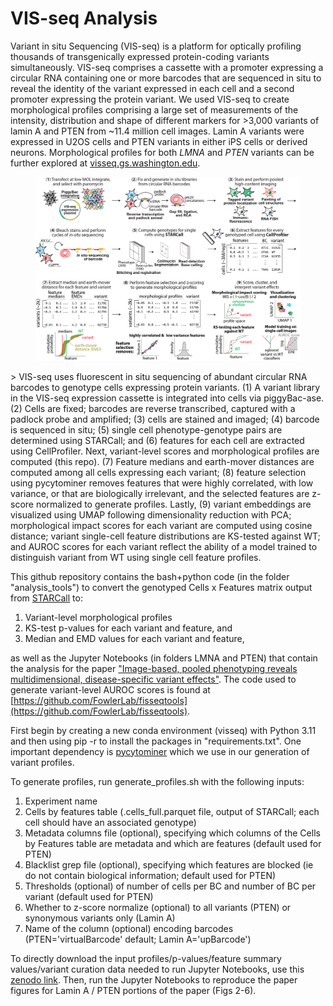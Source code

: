 # VIS-seq Analysis
Variant in situ Sequencing (VIS-seq) is a platform for optically profiling thousands of transgenically expressed protein-coding variants simultaneously. VIS-seq comprises a cassette with a promoter expressing a circular RNA containing one or more barcodes that are sequenced in situ to reveal the identity of the variant expressed in each cell and a second promoter expressing the protein variant. We used VIS-seq to create morphological profiles comprising a large set of measurements of the intensity, distribution and shape of different markers for >3,000 variants of lamin A and PTEN from ~11.4 million cell images. Lamin A variants were expressed in U2OS cells and PTEN variants in either iPS cells or derived neurons. Morphological profiles for both _LMNA_ and _PTEN_ variants can be further explored at [visseq.gs.washington.edu](https://visseq.gs.washington.edu).

<figure>
  <img width="1334" src="https://github.com/FowlerLab/visseq/blob/main/FISSEQ_Fig1_website_v2.png">
</figure>
> VIS-seq uses fluorescent in situ sequencing of abundant circular RNA barcodes to genotype cells expressing protein variants. (1) A variant library in the VIS-seq expression cassette is integrated into cells via piggyBac-ase. (2) Cells are fixed; barcodes are reverse transcribed, captured with a padlock probe and amplified; (3) cells are stained and imaged; (4) barcode is sequenced in situ; (5) single cell phenotype-genotype pairs are determined using STARCall; and (6) features for each cell are extracted using CellProfiler. Next, variant-level scores and morphological profiles are computed (this repo). (7) Feature medians and earth-mover distances are computed among all cells expressing each variant; (8) feature selection using pycytominer removes features that were highly correlated, with low variance, or that are biologically irrelevant, and the selected features are z-score normalized to generate profiles. Lastly, (9) variant embeddings are visualized using UMAP following dimensionality reduction with PCA; morphological impact scores for each variant are computed using cosine distance; variant single-cell feature distributions are KS-tested against WT; and AUROC scores for each variant reflect the ability of a model trained to distinguish variant from WT using single cell feature profiles.

This github repository contains the bash+python code (in the folder "analysis_tools") to convert the genotyped Cells x Features matrix output from [STARCall](https://github.com/FowlerLab/starcall-workflow) to:
  1) Variant-level morphological profiles
  2) KS-test p-values for each variant and feature, and
  3) Median and EMD values for each variant and feature,

as well as the Jupyter Notebooks (in folders LMNA and PTEN) that contain the analysis for the paper ["Image-based, pooled phenotyping reveals multidimensional, disease-specific variant effects"](https://www.biorxiv.org/content/10.1101/2025.07.03.663081v1). The code used to generate variant-level AUROC scores is found at [https://github.com/FowlerLab/fisseqtools](https://github.com/FowlerLab/fisseqtools).

First begin by creating a new conda environment (visseq) with Python 3.11 and then using pip -r to install the packages in "requirements.txt". One important dependency is [pycytominer](https://github.com/cytomining/pycytominer) which we use in our generation of variant profiles.

To generate profiles, run generate_profiles.sh with the following inputs:
  1) Experiment name
  2) Cells by features table (.cells_full.parquet file, output of STARCall; each cell should have an associated genotype)
  3) Metadata columns file (optional), specifying which columns of the Cells by Features table are metadata and which are features (default used for PTEN)
  4) Blacklist grep file (optional), specifying which features are blocked (ie do not contain biological information; default used for PTEN)
  5) Thresholds (optional) of number of cells per BC and number of BC per variant (default used for PTEN)
  6) Whether to z-score normalize (optional) to all variants (PTEN) or synonymous variants only (Lamin A)
  7) Name of the column (optional) encoding barcodes (PTEN='virtualBarcode' default; Lamin A='upBarcode')

To directly download the input profiles/p-values/feature summary values/variant curation data needed to run Jupyter Notebooks, use this [zenodo link](https://zenodo.org/records/15787684). Then, run the Jupyter Notebooks to reproduce the paper figures for Lamin A / PTEN portions of the paper (Figs 2-6).
